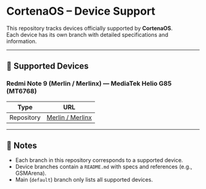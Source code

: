 # CortenaOS – Device Support

This repository tracks devices officially supported by **CortenaOS**.  
Each device has its own branch with detailed specifications and information.

---

## 📱 Supported Devices

### Redmi Note 9 (Merlin / Merlinx) — MediaTek Helio G85 (MT6768)

| Type       | URL                                                                                 |
| ---------- | ----------------------------------------------------------------------------------- |
| Repository | [Merlin / Merlinx](https://github.com/CortenaOS/cortena_device_support/tree/merlin) |

---

## 🔖 Notes

- Each branch in this repository corresponds to a supported device.
- Device branches contain a `README.md` with specs and references (e.g., GSMArena).
- Main (`default`) branch only lists all supported devices.

